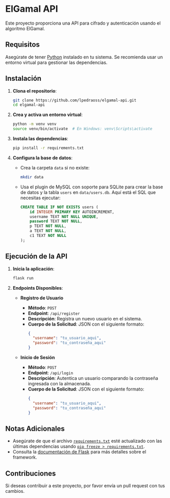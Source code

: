 # ElGamal API

Este proyecto proporciona una API para cifrado y autenticación usando el algoritmo ElGamal.

## Requisitos

Asegúrate de tener [Python](https://www.python.org/downloads/) instalado en tu sistema. Se recomienda usar un entorno virtual para gestionar las dependencias.

## Instalación

1. **Clona el repositorio**:

    ```bash
    git clone https://github.com/lpedraoss/elgamal-api.git
    cd elgamal-api
    ```

2. **Crea y activa un entorno virtual**:

    ```bash
    python -m venv venv
    source venv/bin/activate  # En Windows: venv\Scripts\activate
    ```

3. **Instala las dependencias**:

    ```bash
    pip install -r requirements.txt
    ```

4. **Configura la base de datos**:

    - Crea la carpeta `data` si no existe:

      ```bash
      mkdir data
      ```

    - Usa el plugin de MySQL con soporte para SQLite para crear la base de datos y la tabla `users` en `data/users.db`. Aquí está el SQL que necesitas ejecutar:

      ```sql
      CREATE TABLE IF NOT EXISTS users (
          id INTEGER PRIMARY KEY AUTOINCREMENT,
          username TEXT NOT NULL UNIQUE,
          password TEXT NOT NULL,
          p TEXT NOT NULL,
          a TEXT NOT NULL,
          c1 TEXT NOT NULL
      );
      ```

## Ejecución de la API

1. **Inicia la aplicación**:

    ```bash
    flask run
    ```

2. **Endpoints Disponibles**:

    - **Registro de Usuario**
      - **Método**: `POST`
      - **Endpoint**: `/api/register`
      - **Descripción**: Registra un nuevo usuario en el sistema.
      - **Cuerpo de la Solicitud**: JSON con el siguiente formato:
        ```json
        {
          "username": "tu_usuario_aqui",
          "password": "tu_contraseña_aqui"
        }
        ```

    - **Inicio de Sesión**
      - **Método**: `POST`
      - **Endpoint**: `/api/login`
      - **Descripción**: Autentica un usuario comparando la contraseña ingresada con la almacenada.
      - **Cuerpo de la Solicitud**: JSON con el siguiente formato:
        ```json
        {
          "username": "tu_usuario_aqui",
          "password": "tu_contraseña_aqui"
        }
        ```

## Notas Adicionales

- Asegúrate de que el archivo [`requirements.txt`](command:_github.copilot.openRelativePath?%5B%7B%22scheme%22%3A%22file%22%2C%22authority%22%3A%22%22%2C%22path%22%3A%22%2Fc%3A%2FUsers%2Fluill%2FDocuments%2FmiGit%2Felgamal-api%2Frequirements.txt%22%2C%22query%22%3A%22%22%2C%22fragment%22%3A%22%22%7D%5D "c:\Users\luill\Documents\miGit\elgamal-api\requirements.txt") esté actualizado con las últimas dependencias usando [`pip freeze > requirements.txt`](command:_github.copilot.openSymbolFromReferences?%5B%22pip%20freeze%20%3E%20requirements.txt%22%2C%5B%7B%22uri%22%3A%7B%22%24mid%22%3A1%2C%22fsPath%22%3A%22c%3A%5C%5CUsers%5C%5Cluill%5C%5CDocuments%5C%5CmiGit%5C%5Celgamal-api%5C%5CREADME.md%22%2C%22_sep%22%3A1%2C%22external%22%3A%22file%3A%2F%2F%2Fc%253A%2FUsers%2Fluill%2FDocuments%2FmiGit%2Felgamal-api%2FREADME.md%22%2C%22path%22%3A%22%2Fc%3A%2FUsers%2Fluill%2FDocuments%2FmiGit%2Felgamal-api%2FREADME.md%22%2C%22scheme%22%3A%22file%22%7D%2C%22pos%22%3A%7B%22line%22%3A66%2C%22character%22%3A426%7D%7D%5D%5D "Go to definition").
- Consulta la [documentación de Flask](https://flask.palletsprojects.com/) para más detalles sobre el framework.

## Contribuciones

Si deseas contribuir a este proyecto, por favor envía un pull request con tus cambios.
